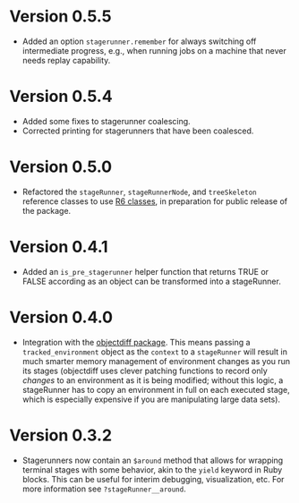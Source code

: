 # Version 0.5.5

* Added an option `stagerunner.remember` for always switching off intermediate
  progress, e.g., when running jobs on a machine that never needs replay
  capability.

# Version 0.5.4

* Added some fixes to stagerunner coalescing.
* Corrected printing for stagerunners that have been coalesced.

# Version 0.5.0

* Refactored the `stageRunner`, `stageRunnerNode`, and `treeSkeleton`
  reference classes to use [R6 classes](http://github.com/wch/R6), in
  preparation for public release of the package.

# Version 0.4.1

* Added an `is_pre_stagerunner` helper function that returns TRUE or FALSE
  according as an object can be transformed into a stageRunner.

# Version 0.4.0

* Integration with the [objectdiff package](http://github.com/robertzk/objectdiff).
  This means passing a `tracked_environment` object as the `context` to
  a `stageRunner` will result in much smarter memory management of environment
  changes as you run its stages (objectdiff uses clever patching functions to
  record only *changes* to an environment as it is being modified; without this
  logic, a stageRunner has to copy an environment in full on each executed
  stage, which is especially expensive if you are manipulating large data sets).

# Version 0.3.2

* Stagerunners now contain an `$around` method that allows for
  wrapping terminal stages with some behavior, akin to the
  `yield` keyword in Ruby blocks. This can be
  useful for interim debugging, visualization, etc. For more
  information see `?stageRunner__around`.

